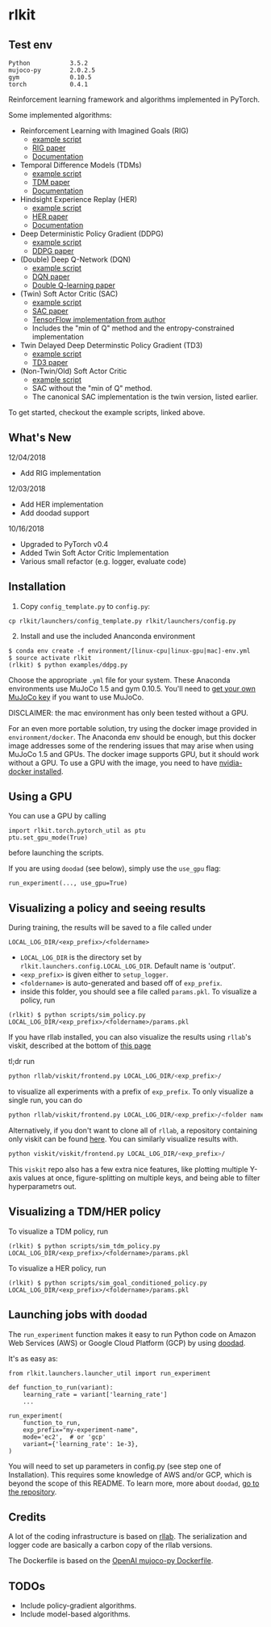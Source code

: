 # rlkit

## Test env
```
Python           3.5.2 
mujoco-py        2.0.2.5 
gym              0.10.5 
torch            0.4.1      
```

Reinforcement learning framework and algorithms implemented in PyTorch.

Some implemented algorithms:
 - Reinforcement Learning with Imagined Goals (RIG)
    - [example script](examples/rig/pusher/rig.py)
    - [RIG paper](https://arxiv.org/abs/1807.04742)
    - [Documentation](docs/RIG.md)
 - Temporal Difference Models (TDMs)
    - [example script](examples/tdm/cheetah.py)
    - [TDM paper](https://arxiv.org/abs/1802.09081)
    - [Documentation](docs/TDMs.md)
 - Hindsight Experience Replay (HER)
    - [example script](examples/her/her_td3_gym_fetch_reach.py)
    - [HER paper](https://arxiv.org/abs/1707.01495)
    - [Documentation](docs/HER.md)
 - Deep Deterministic Policy Gradient (DDPG)
    - [example script](examples/ddpg.py)
    - [DDPG paper](https://arxiv.org/pdf/1509.02971.pdf)
 - (Double) Deep Q-Network (DQN)
    - [example script](examples/dqn_and_double_dqn.py)
    - [DQN paper](https://arxiv.org/pdf/1509.06461.pdf)
    - [Double Q-learning paper](https://arxiv.org/pdf/1509.06461.pdf)
 - (Twin) Soft Actor Critic (SAC)
    - [example script](examples/tsac.py)
    - [SAC paper](https://arxiv.org/abs/1801.01290)
    - [TensorFlow implementation from author](https://github.com/rail-berkeley/softlearning)
    - Includes the "min of Q" method and the entropy-constrained implementation
 - Twin Delayed Deep Determinstic Policy Gradient (TD3)
    - [example script](examples/td3.py)
    - [TD3 paper](https://arxiv.org/abs/1802.09477)
 - (Non-Twin/Old) Soft Actor Critic
    - [example script](examples/sac.py)
    - SAC without the "min of Q" method.
    - The canonical SAC implementation is the twin version, listed earlier.

To get started, checkout the example scripts, linked above.

## What's New
12/04/2018
 - Add RIG implementation

12/03/2018
 - Add HER implementation
 - Add doodad support

10/16/2018
 - Upgraded to PyTorch v0.4
 - Added Twin Soft Actor Critic Implementation
 - Various small refactor (e.g. logger, evaluate code)

## Installation
1. Copy `config_template.py` to `config.py`:
```
cp rlkit/launchers/config_template.py rlkit/launchers/config.py
```
2. Install and use the included Ananconda environment
```
$ conda env create -f environment/[linux-cpu|linux-gpu|mac]-env.yml
$ source activate rlkit
(rlkit) $ python examples/ddpg.py
```
Choose the appropriate `.yml` file for your system.
These Anaconda environments use MuJoCo 1.5 and gym 0.10.5.
You'll need to [get your own MuJoCo key](https://www.roboti.us/license.html) if you want to use MuJoCo.

DISCLAIMER: the mac environment has only been tested without a GPU.

For an even more portable solution, try using the docker image provided in `environment/docker`.
The Anaconda env should be enough, but this docker image addresses some of the rendering issues that may arise when using MuJoCo 1.5 and GPUs.
The docker image supports GPU, but it should work without a GPU.
To use a GPU with the image, you need to have [nvidia-docker installed](https://github.com/nvidia/nvidia-docker/wiki/Installation-(version-2.0)).

## Using a GPU
You can use a GPU by calling
```
import rlkit.torch.pytorch_util as ptu
ptu.set_gpu_mode(True)
```
before launching the scripts.

If you are using `doodad` (see below), simply use the `use_gpu` flag:
```
run_experiment(..., use_gpu=True)
```

## Visualizing a policy and seeing results
During training, the results will be saved to a file called under
```
LOCAL_LOG_DIR/<exp_prefix>/<foldername>
```
 - `LOCAL_LOG_DIR` is the directory set by `rlkit.launchers.config.LOCAL_LOG_DIR`. Default name is 'output'.
 - `<exp_prefix>` is given either to `setup_logger`.
 - `<foldername>` is auto-generated and based off of `exp_prefix`.
 - inside this folder, you should see a file called `params.pkl`. To visualize a policy, run

```
(rlkit) $ python scripts/sim_policy.py LOCAL_LOG_DIR/<exp_prefix>/<foldername>/params.pkl
```

If you have rllab installed, you can also visualize the results
using `rllab`'s viskit, described at
the bottom of [this page](http://rllab.readthedocs.io/en/latest/user/cluster.html)

tl;dr run

```bash
python rllab/viskit/frontend.py LOCAL_LOG_DIR/<exp_prefix>/
```
to visualize all experiments with a prefix of `exp_prefix`. To only visualize a single run, you can do
```bash
python rllab/viskit/frontend.py LOCAL_LOG_DIR/<exp_prefix>/<folder name>
```

Alternatively, if you don't want to clone all of `rllab`, a repository containing only viskit can be found [here](https://github.com/vitchyr/viskit). You can similarly visualize results with.
```bash
python viskit/viskit/frontend.py LOCAL_LOG_DIR/<exp_prefix>/
```
This `viskit` repo also has a few extra nice features, like plotting multiple Y-axis values at once, figure-splitting on multiple keys, and being able to filter hyperparametrs out.

## Visualizing a TDM/HER policy
To visualize a TDM policy, run
```
(rlkit) $ python scripts/sim_tdm_policy.py LOCAL_LOG_DIR/<exp_prefix>/<foldername>/params.pkl
```
To visualize a HER policy, run
```
(rlkit) $ python scripts/sim_goal_conditioned_policy.py
LOCAL_LOG_DIR/<exp_prefix>/<foldername>/params.pkl
```

## Launching jobs with `doodad`
The `run_experiment` function makes it easy to run Python code on Amazon Web
Services (AWS) or Google Cloud Platform (GCP) by using
[doodad](https://github.com/justinjfu/doodad/).

It's as easy as:
```
from rlkit.launchers.launcher_util import run_experiment

def function_to_run(variant):
    learning_rate = variant['learning_rate']
    ...

run_experiment(
    function_to_run,
    exp_prefix="my-experiment-name",
    mode='ec2',  # or 'gcp'
    variant={'learning_rate': 1e-3},
)
```
You will need to set up parameters in config.py (see step one of Installation).
This requires some knowledge of AWS and/or GCP, which is beyond the scope of
this README.
To learn more, more about `doodad`, [go to the repository](https://github.com/justinjfu/doodad/).

## Credits
A lot of the coding infrastructure is based on [rllab](https://github.com/rll/rllab).
The serialization and logger code are basically a carbon copy of the rllab versions.

The Dockerfile is based on the [OpenAI mujoco-py Dockerfile](https://github.com/openai/mujoco-py/blob/master/Dockerfile).

## TODOs
 - Include policy-gradient algorithms.
 - Include model-based algorithms.

